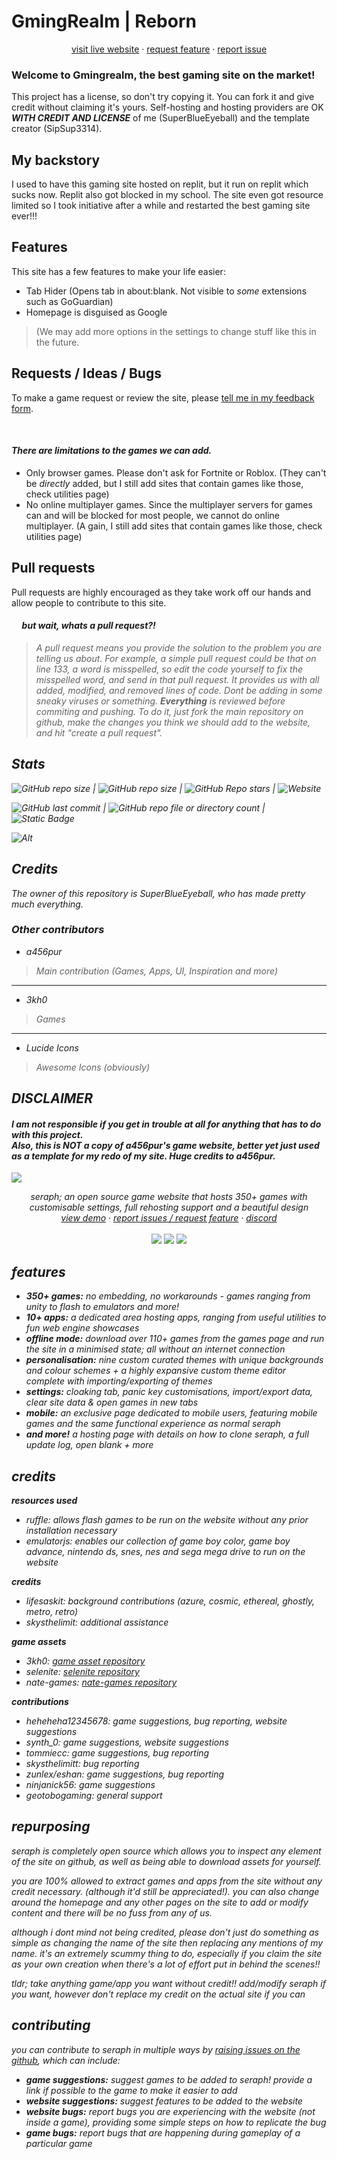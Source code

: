 # GmingRealm | Reborn
<center><a href="https://superblueeyeball.github.io/">visit live website</a> · <a href="https://docs.google.com/forms/d/e/1FAIpQLSdU1CELhxTF7WqrW2ujKs9DHI1gANNJQqzN7Ojz6i8sIe-X6A/viewform?usp=sf_link">request feature</a> · <a href="https://docs.google.com/forms/d/e/1FAIpQLSdU1CELhxTF7WqrW2ujKs9DHI1gANNJQqzN7Ojz6i8sIe-X6A/viewform?usp=sf_link">report issue</a></center>
    
### Welcome to Gmingrealm, the best gaming site on the market!


This project has a license, so don't try copying it. You can fork it and give credit without claiming it's yours. Self-hosting and hosting providers are OK ***WITH CREDIT AND LICENSE*** of me (SuperBlueEyeball) and the template creator (SipSup3314). 

## My backstory 

I used to have this gaming site hosted on replit, but it run on replit which sucks now. Replit also got blocked in my school. The site even got resource limited so I took initiative after a while and restarted the best gaming site ever!!!

## Features

This site has a few features to make your life easier:
- Tab Hider (Opens tab in about:blank. Not visible to <em>some</em> extensions such as GoGuardian)
- Homepage is disguised as Google
>(We may add more options in the settings to change stuff like this in the future.

## Requests / Ideas / Bugs

To make a game request or review the site, please [tell me in my feedback form](https://docs.google.com/forms/d/e/1FAIpQLSdU1CELhxTF7WqrW2ujKs9DHI1gANNJQqzN7Ojz6i8sIe-X6A/viewform?usp=sf_link).

&nbsp;<h4><em>There are limitations to the games we can add.</em></h4>
- Only browser games. Please don't ask for Fortnite or Roblox. (They can't be <em>directly</em> added, but I still add sites that contain games like those, check utilities page)
- No online multiplayer games. Since the multiplayer servers for games can and will be blocked for most people, we cannot do online multiplayer. (A
gain, I still add sites that contain games like those, check utilities page)

## Pull requests

Pull requests are highly encouraged as they take work off our hands and allow people to contribute to this site.

<h4>&nbsp;&nbsp;&nbsp;&nbsp;&nbsp;<em>but wait, whats a pull request?!<em></h4>

> A pull request means you provide the solution to the problem you are telling us about. For example, a simple pull request could be that on line 133, a word is misspelled, so edit the code yourself to fix the misspelled word, and send in that pull request. It provides us with all added, modified, and removed lines of code. <em>Dont be adding in some sneaky viruses or something.</em> **Everything** is reviewed before commiting and pushing.
To do it, just fork the main repository on github, make the changes you think we should add to the website, and hit "create a pull request".

## Stats

![GitHub repo size](https://img.shields.io/github/repo-size/superblueeyeball/superblueeyeball.github.io?label=Repo%20size) | ![GitHub repo size](https://img.shields.io/github/forks/superblueeyeball/superblueeyeball.github.io) | ![GitHub Repo stars](https://img.shields.io/github/stars/superblueeyeball/superblueeyeball.github.io) | ![Website](https://img.shields.io/website?url=https%3A%2F%2Fsuperblueeyeball.github.io&up_message=Up%20and%20running!&down_message=Website%20is%20down.%20Please%20make%20issue%20on%20github.&label=Main%20website%20status)

![GitHub last commit](https://img.shields.io/github/last-commit/superblueeyeball/superblueeyeball.github.io?label=Last%20updated)  | ![GitHub repo file or directory count](https://img.shields.io/github/directory-file-count/superblueeyeball/superblueeyeball.github.io%2Fgfiles?label=Games) | ![Static Badge](https://img.shields.io/badge/Is_the_best-yes-blue)



![Alt](https://repobeats.axiom.co/api/embed/52ce6c73f910d14a50dbf433e26139918e821640.svg  "Repobeats analytics image")

  

## Credits

The owner of this repository is SuperBlueEyeball, who has made pretty much everything.

### Other contributors

* a456pur
> Main contribution (Games, Apps, UI, Inspiration and more)
---
* 3kh0
> Games
  ---
* Lucide Icons
> Awesome Icons (obviously)

## DISCLAIMER

<h4>I am not responsible if you get in trouble at all for anything that has to do with this project.<br>Also, this is NOT a copy of a456pur's game website, better yet just used as a template for my redo of my site. Huge credits to a456pur.</h4>

























<img src="images/seraphbanner.jpg">
  <p align="center">
    seraph; an open source game website that hosts 350+ games with customisable settings, full rehosting support and a beautiful design
    <br/>
    <a href="https://seraph.reveriestudios.online/">view demo</a>
    ·
    <a href="https://github.com/a456pur/seraph/issues/new/choose">report issues / request feature</a>
    ·
    <a href="/dizzy.html">discord</a>
    <br>
    <br>
    <img src="https://img.shields.io/github/repo-size/a456pur/seraph?style=for-the-badge&labelColor=%23000000&color=%231c1c1c">
    <img src="https://img.shields.io/github/stars/a456pur/seraph?style=for-the-badge&labelColor=%23000000&color=%231c1c1c">
    <img src="https://img.shields.io/github/forks/a456pur/seraph?style=for-the-badge&labelColor=000000&color=1c1c1c">
  </p>

## features
- **350+ games:** no embedding, no workarounds - games ranging from unity to flash to emulators and more!
- **10+ apps:** a dedicated area hosting apps, ranging from useful utilities to fun web engine showcases
- **offline mode:** download over 110+ games from the games page and run the site in a minimised state; all without an internet connection
- **personalisation:** nine custom curated themes with unique backgrounds and colour schemes + a highly expansive custom theme editor complete with importing/exporting of themes
- **settings:** cloaking tab, panic key customisations, import/export data, clear site data & open games in new tabs
- **mobile:** an exclusive page dedicated to mobile users, featuring mobile games and the same functional experience as normal seraph
- **and more!** a hosting page with details on how to clone seraph, a full update log, open blank + more

## credits
**resources used**
- ruffle: allows flash games to be run on the website without any prior installation necessary
- emulatorjs: enables our collection of game boy color, game boy advance, nintendo ds, snes, nes and sega mega drive to run on the website 

**credits**
- lifesaskit: background contributions (azure, cosmic, ethereal, ghostly, metro, retro)
- skysthelimit: additional assistance

**game assets**
- 3kh0: [game asset repository](https://github.com/3kh0/3kh0-Assets)
- selenite: [selenite repository](https://github.com/selenite-cc/selenite)
- nate-games: [nate-games repository](https://github.com/nate-games/nate-games.xyz)

**contributions**
- heheheha12345678: game suggestions, bug reporting, website suggestions
- synth_0: game suggestions, website suggestions
- tommiecc: game suggestions, bug reporting
- skysthelimitt: bug reporting
- zunlex/eshan: game suggestions, bug reporting
- ninjanick56: game suggestions
- geotobogaming: general support

## repurposing
seraph is completely open source which allows you to inspect any element of the site on github, as well as being able to download assets for yourself.

*you are 100% allowed to extract games and apps from the site without any credit necessary.* (although it'd still be appreciated!). you can also change around the homepage and any other pages on the site to add or modify content and there will be no fuss from any of us.

although i dont mind not being credited, please don't just do something as simple as changing the name of the site then replacing any mentions of my name. it's an extremely scummy thing to do, especially if you claim the site as your own creation when there's a lot of effort put in behind the scenes!!

tldr; take anything game/app you want without credit!! add/modify seraph if you want, however don't replace my credit on the actual site if you can

## contributing
you can contribute to seraph in multiple ways by [raising issues on the github](https://github.com/a456pur/seraph/issues/new/choose), which can include:
- **game suggestions:** suggest games to be added to seraph! provide a link if possible to the game to make it easier to add
- **website suggestions:** suggest features to be added to the website
- **website bugs:** report bugs you are experiencing with the website (not inside a game), providing some simple steps on how to replicate the bug
- **game bugs:** report bugs that are happening during gameplay of a particular game




